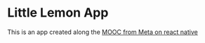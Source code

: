 # Little Lemon App

This is an app created along the [MOOC from Meta on react native](https://www.coursera.org/learn/react-native-course)

